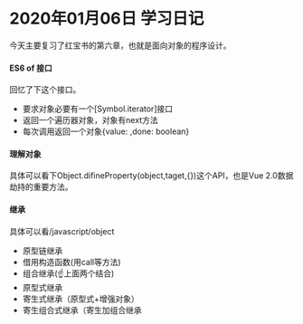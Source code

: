 # 2020年01月06日 学习日记

今天主要复习了红宝书的第六章，也就是面向对象的程序设计。

#### ES6 of 接口
回忆了下这个接口。
* 要求对象必要有一个\[Symbol.iterator]接口
* 返回一个遍历器对象，对象有next方法
* 每次调用返回一个对象{value: ,done: boolean}

#### 理解对象
具体可以看下Object.difineProperty(object,taget,{})这个API，也是Vue 2.0数据劫持的重要方法。

#### 继承
具体可以看/javascript/object
* 原型链继承
* 借用构造函数(用call等方法)
* 组合继承(:point_up:上面两个结合)
* 原型式继承
* 寄生式继承（原型式+增强对象）
* 寄生组合式继承（寄生加组合继承